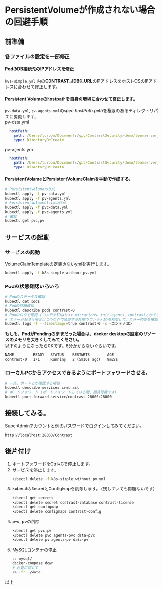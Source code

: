 # PersistentVolumeが作成されない場合の回避手順

## 前準備
### 各ファイルの設定を一部修正
#### PodのDB接続先のIPアドレスを修正
```k8s-simple.yml``` 内の**CONTRAST_JDBC_URL**のIPアドレスをホストOSのIPアドレスに合わせて修正します。

#### Persistent Volumeのhostpathを自身の環境に合わせて修正します。
```pv-data.yml```, ```pv-agents.yml```の*spec.hostPath.path*を権限のあるディレクトリパスに変更します。  
pv-data.yml
```yaml
  hostPath:
    path: /Users/turbou/Documents/git/ContrastSecurity/demo/teamserver_k8s/k8s/data # ここです。
    type: DirectoryOrCreate
```
pv-agents.yml
```yaml
  hostPath:
    path: /Users/turbou/Documents/git/ContrastSecurity/demo/teamserver_k8s/k8s/data/agents # ここです。
    type: DirectoryOrCreate
```
#### PersistentVolumeとPersistentVolumeClaimを手動で作成する。
```bash
# PersistentVolumeの作成
kubectl apply -f pv-data.yml
kubectl apply -f pv-agents.yml
# PersistentVolumeClaimの作成
kubectl apply -f pvc-data.yml
kubectl apply -f pvc-agents.yml
# 確認
kubectl get pvc,pv
```

## サービスの起動
### サービスの起動
VolumeClaimTemplateの定義のないymlを実行します。
```bash
kubectl apply -f k8s-simple_without_pv.yml
```
### Podの状態確認いろいろ
```bash
# Podのステータス確認
kubectl get pods
# Podの詳細確認
kubectl describe pods contrast-0
# Podのログを確認 (コンテナIDはinit-migrations、init-agents、contrastとかです。describeの結果で確認できます)
# エラーが起きた場合はこのログで該当する処理のコンテナIDを指定して、エラー内容を確認してください。
kubectl logs -f --timestamps=true contrast-0 -c <コンテナID>
```
**もしも、PodがPendingのままだった場合は、docker desktopの設定のリソースのメモリを大きくしてみてください。**  
以下のようになったらOKです。6分かからないぐらいです。
```bash
NAME         READY   STATUS    RESTARTS        AGE
contrast-0   1/1     Running   2 (5m16s ago)   9m22s
```
### ローカルPCからアクセスできるようにポートフォワードさせる。
```bash
# 一応、ポートとか確認する場合
kubectl describe services contrast
# ポートフォワード (ポートフォワードしている間、接続可能です)
kubectl port-forward service/contrast 28000:28000
```
## 接続してみる。
SuperAdminアカウントと例のパスワードでログインしてみてください。
```
http://localhost:28000/Contrast
```
## 後片付け
1. ポートフォワードをCtrl+Cで停止します。
2. サービスを停止します。
    ```bash
    kubectl delete -f k8s-simple_without_pv.yml 
    ```
3. kubectlのSecretとConfigMapを削除します。 (残していても問題ないです)
    ```bash
    kubectl get secrets
    kubectl delete secret contrast-database contrast-license
    kubectl get configmap
    kubectl delete configmaps contrast-config
    ```
4. pvc, pvの削除
    ```bash
    kubectl get pvc,pv
    kubectl delete pvc agents-pvc data-pvc
    kubectl delete pv agents-pv data-pv
    ```    
6. MySQLコンテナの停止
    ```bash
    cd mysql/
    docker-compose down
    # 必要に応じて
    rm -fr ./data
    ```
  
以上
